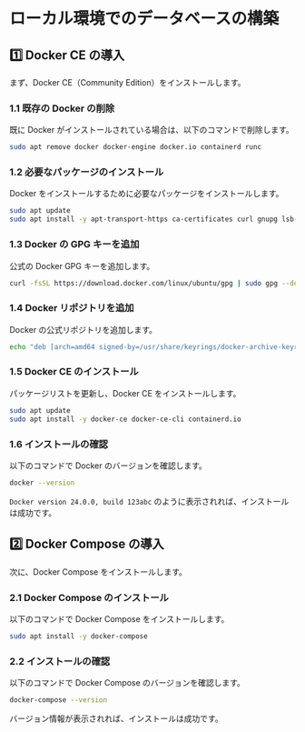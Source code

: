 # ローカル環境でのデータベースの構築

## 1️⃣ Docker CE の導入

まず、Docker CE（Community Edition）をインストールします。

### 1.1 既存の Docker の削除

既に Docker がインストールされている場合は、以下のコマンドで削除します。

```bash
sudo apt remove docker docker-engine docker.io containerd runc
```

### 1.2 必要なパッケージのインストール

Docker をインストールするために必要なパッケージをインストールします。

```bash
sudo apt update
sudo apt install -y apt-transport-https ca-certificates curl gnupg lsb-release
```

### 1.3 Docker の GPG キーを追加

公式の Docker GPG キーを追加します。

```bash
curl -fsSL https://download.docker.com/linux/ubuntu/gpg | sudo gpg --dearmor -o /usr/share/keyrings/docker-archive-keyring.gpg
```

### 1.4 Docker リポジトリを追加

Docker の公式リポジトリを追加します。

```bash
echo "deb [arch=amd64 signed-by=/usr/share/keyrings/docker-archive-keyring.gpg] https://download.docker.com/linux/ubuntu $(lsb_release -cs) stable" | sudo tee /etc/apt/sources.list.d/docker.list > /dev/null
```

### 1.5 Docker CE のインストール

パッケージリストを更新し、Docker CE をインストールします。

```bash
sudo apt update
sudo apt install -y docker-ce docker-ce-cli containerd.io
```

### 1.6 インストールの確認

以下のコマンドで Docker のバージョンを確認します。

```bash
docker --version
```

`Docker version 24.0.0, build 123abc` のように表示されれば、インストールは成功です。

## 2️⃣ Docker Compose の導入

次に、Docker Compose をインストールします。

### 2.1 Docker Compose のインストール

以下のコマンドで Docker Compose をインストールします。

```bash
sudo apt install -y docker-compose
```

### 2.2 インストールの確認

以下のコマンドで Docker Compose のバージョンを確認します。

```bash
docker-compose --version
```

バージョン情報が表示されれば、インストールは成功です。
